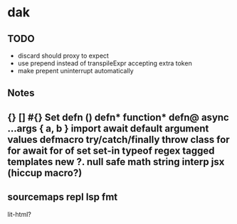 # dak

## TODO

- discard should proxy to expect
- use prepend instead of transpileExpr accepting extra token
- make prepent uninterrupt automatically

## Notes

{}
[]
#{} Set
defn ()
defn* function*
defn@ async
...args
{ a, b }
import
await
default argument values
defmacro
try/catch/finally
throw
class
for
for await
for of
set
set-in
typeof
regex
tagged templates
new
?. null safe
math
string interp
jsx (hiccup macro?)
--
sourcemaps
repl
lsp
fmt
--
lit-html?
